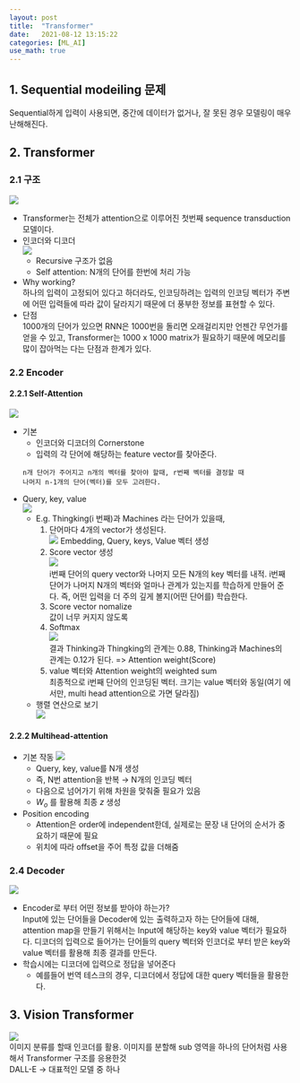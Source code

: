 ```yaml
---
layout: post
title:  "Transformer"
date:   2021-08-12 13:15:22
categories: [ML_AI]
use_math: true
---
```


## 1. Sequential modeiling 문제
 Sequential하게 입력이 사용되면, 중간에 데이터가 없거나, 잘 못된 경우 모델링이 매우 난해해진다. 

## 2. Transformer
### 2.1 구조
![](/assets/image/ML_AI/trans_1.PNG)  
* Transformer는 전체가 attention으로 이루어진 첫번째 sequence transduction 모델이다.
* 인코더와 디코더  
    ![](/assets/image/ML_AI/trans_2.PNG)  
    * Recursive 구조가 없음
    * Self attention: N개의 단어를 한번에 처리 가능
* Why working?  
 하나의 입력이 고정되어 있다고 하더라도, 인코딩하려는 입력의 인코딩 벡터가 주변에 어떤 입력들에 따라 값이 달라지기 때문에 더 풍부한 정보를 표현할 수 있다.
* 단점   
 1000개의 단어가 있으면 RNN은 1000번을 돌리면 오래걸리지만 언젠간 무언가를 얻을 수 있고, Transformer는 1000 x 1000 matrix가 필요하기 때문에 메모리를 많이 잡아먹는 다는 단점과 한계가 있다.

### 2.2 Encoder
#### 2.2.1 Self-Attention
![](/assets/image/ML_AI/trans_3.PNG) 
* 기본
    * 인코더와 디코더의 Cornerstone
    * 입력의 각 단어에 해당하는 feature vector를 찾아준다.
    ```
    n개 단어가 주어지고 n개의 벡터를 찾아야 할때, r번째 벡터를 결정할 때
    나머지 n-1개의 단어(벡터)를 모두 고려한다.
    ```
* Query, key, value  
    ![](/assets/image/ML_AI/trans_4.PNG)  
    * E.g. Thingking(i 번째)과 Machines 라는 단어가 있을때,
        1. 단어마다 4개의 vector가 생성된다.  
        ![](/assets/image/ML_AI/trans_5.PNG) 
        Embedding, Query, keys, Value 벡터 생성
        2. Score vector 생성  
        ![](/assets/image/ML_AI/trans_6.PNG)  
        i번째 단어의 query vector와 나머지 모든 N개의 key 벡터를 내적. i번째 단어가 나머지 N개의 벡터와 얼마나 관계가 있는지를 학습하게 만들어 준다. 즉, 어떤 입력을 더 주의 깊게 볼지(어떤 단어를) 학습한다.
        3. Score vector nomalize  
        값이 너무 커지지 않도록
        4. Softmax  
        ![](/assets/image/ML_AI/trans_8.PNG)  
        결과 Thinking과 Thingking의 관계는 0.88, Thinking과 Machines의 관계는 0.12가 된다. => Attention weight(Score)
        5. value 벡터와 Attention weight의 weighted sum  
        최종적으로 i번째 단어의 인코딩된 벡터. 크기는 value 벡터와 동일(여기 에서만, multi head attention으로 가면 달라짐)
    * 행렬 연산으로 보기  
    ![](/assets/image/ML_AI/trans_7.PNG)   

#### 2.2.2 Multihead-attention
* 기본 작동
    ![](/assets/image/ML_AI/trans_9.png)   
    * Query, key, value를 N개 생성
    * 즉, N번 attention을 반복 $\rightarrow$ N개의 인코딩 벡터
    * 다음으로 넘어가기 위해 차원을 맞춰줄 필요가 있음
    * $W_o$ 를 활용해 최종 $z$ 생성
* Position encoding
    * Attention은 order에 independent한데, 실제로는 문장 내 단어의 순서가 중요하기 때문에 필요
    * 위치에 따라 offset을 주어 특정 값을 더해줌

### 2.4 Decoder
![](/assets/image/ML_AI/trans_10.png)  
* Encoder로 부터 어떤 정보를 받아야 하는가?  
 Input에 있는 단어들을 Decoder에 있는 출력하고자 하는 단어들에 대해, attention map을 만들기 위해서는 Input에 해당하는 key와 value 벡터가 필요하다. 디코더의 입력으로 들어가는 단어들의 query 벡터와 인코더로 부터 받은 key와 value 벡터를 활용해 최종 결과를 만든다.
* 학습시에는 디코더에 입력으로 정답을 넣어준다
    * 예를들어 번역 테스크의 경우, 디코더에서 정답에 대한 query 벡터들을 활용한다.

## 3. Vision Transformer
 ![](/assets/image/ML_AI/trans_11.png)  
 이미지 분류를 할때 인코더를 활용. 이미지를 분할해 sub 영역을 하나의 단어처럼 사용해서 Transformer 구조를 응용한것  
 DALL-E -> 대표적인 모델 중 하나






